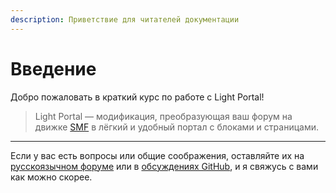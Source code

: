 ```yaml
---
description: Приветствие для читателей документации
---
```


# Введение

Добро пожаловать в краткий курс по работе с Light Portal!

> Light Portal — модификация, преобразующая ваш форум на движке [SMF](https://www.simplemachines.org) в лёгкий и удобный портал с блоками и страницами.

---

Если у вас есть вопросы или общие соображения, оставляйте их на [русскоязычном форуме](https://www.simplemachines.ru/index.php?topic=21371.0) или в [обсуждениях GitHub](https://github.com/dragomano/Light-Portal/discussions), и я свяжусь с вами как можно скорее.
